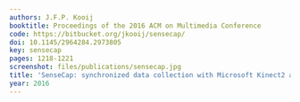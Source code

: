 ```yaml
---
authors: J.F.P. Kooij
booktitle: Proceedings of the 2016 ACM on Multimedia Conference
code: https://bitbucket.org/jkooij/sensecap/
doi: 10.1145/2964284.2973805
key: sensecap
pages: 1218-1221
screenshot: files/publications/sensecap.jpg
title: 'SenseCap: synchronized data collection with Microsoft Kinect2 and LeapMotion'
year: 2016
---
```


